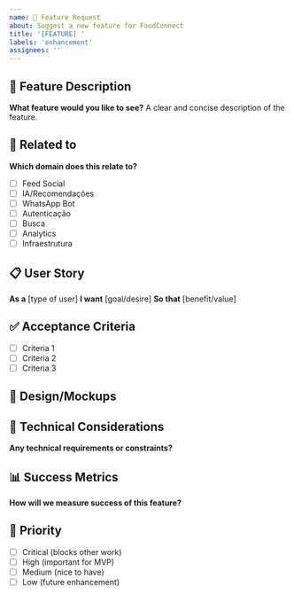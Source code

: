 ```yaml
---
name: 🚀 Feature Request
about: Suggest a new feature for FoodConnect
title: '[FEATURE] '
labels: 'enhancement'
assignees: ''
---
```


## 🎯 Feature Description
**What feature would you like to see?**
A clear and concise description of the feature.

## 🔗 Related to
**Which domain does this relate to?**
- [ ] Feed Social
- [ ] IA/Recomendações
- [ ] WhatsApp Bot
- [ ] Autenticação
- [ ] Busca
- [ ] Analytics
- [ ] Infraestrutura

## 📋 User Story
**As a** [type of user]
**I want** [goal/desire]
**So that** [benefit/value]

## ✅ Acceptance Criteria
- [ ] Criteria 1
- [ ] Criteria 2
- [ ] Criteria 3

## 🎨 Design/Mockups
<!-- Add any mockups, wireframes or design references -->

## 🔧 Technical Considerations
**Any technical requirements or constraints?**

## 📊 Success Metrics
**How will we measure success of this feature?**

## 🚨 Priority
- [ ] Critical (blocks other work)
- [ ] High (important for MVP)
- [ ] Medium (nice to have)
- [ ] Low (future enhancement)